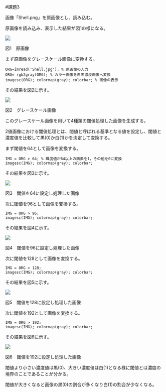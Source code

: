 #課題3


画像「Shell.png」を原画像とし、読み込む。

原画像を読み込み、表示した結果が図1の様になる。

<img src="./課題1/kadai1_1.png">

図1　原画像

まず原画像をグレースケール画像に変換する。

	ORG=imread('Shell.jpg'); % 原画像の入力
	ORG= rgb2gray(ORG); % カラー画像を白黒濃淡画像へ変換
	imagesc(ORG); colormap(gray); colorbar; % 画像の表示

その結果を図2に示す。

<img src="./課題3/kadai3_1.png">

図2　グレースケール画像

このグレースケール画像を用いて4種類の閾値処理した画像を生成する。

2値画像における閾値処理とは、閾値と呼ばれる基準となる値を設定し、閾値と濃度値を比較して黒(0)か白(1)かを決定して変換する。

まず閾値を64として画像を変換する。

	IMG = ORG > 64; % 輝度値が64以上の画素を1，その他を0に変換
	imagesc(IMG); colormap(gray); colorbar;

その結果を図3に示す。

<img src="./課題3/kadai3_2.png">

図3　閾値を64に設定し処理した画像

次に閾値を96として画像を変換する。

	IMG = ORG > 96;
	imagesc(IMG); colormap(gray); colorbar;

その結果を図4に示す。

<img src="./課題3/kadai3_3.png">

図4　閾値を96に設定し処理した画像

次に閾値を128として画像を変換する。

	IMG = ORG > 128;
	imagesc(IMG); colormap(gray); colorbar;

その結果を図5に示す。

<img src="./課題3/kadai3_4.png">

図5　閾値を128に設定し処理した画像

次に閾値を192として画像を変換する。

	IMG = ORG > 192;
	imagesc(IMG); colormap(gray); colorbar;

その結果を図6に示す。

<img src="./課題3/kadai3_5.png">

図6　閾値を192に設定し処理した画像

閾値より小さい濃度値は黒(0)、大きい濃度値は白(1)となる様に閾値とは濃度の境界のことであることが分かる。

閾値が大きくなると画像の黒(0)の割合が多くなり白(1)の割合が少なくなる。